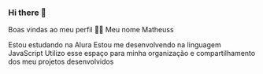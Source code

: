 ### Hi there 👋

Boas vindas ao meu perfil 💙💙
Meu nome Matheuss

Estou estudando na Alura
Estou me desenvolvendo na linguagem JavaScript
Utilizo esse espaço para minha organização e compartilhamento dos meu projetos desenvolvidos
